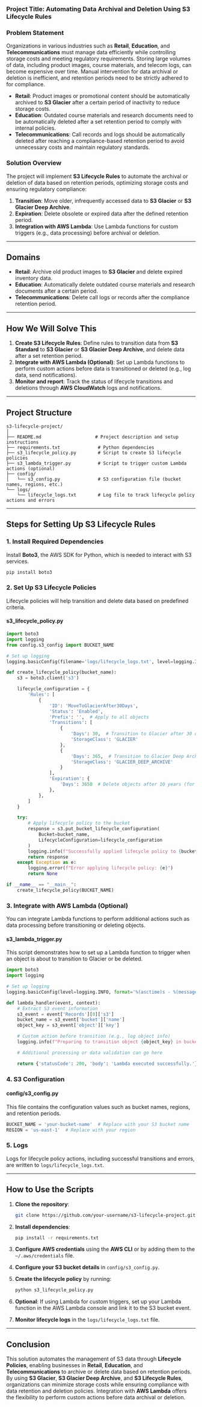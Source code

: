### **Project Title: Automating Data Archival and Deletion Using S3 Lifecycle Rules**

### **Problem Statement**

Organizations in various industries such as **Retail**, **Education**, and **Telecommunications** must manage data efficiently while controlling storage costs and meeting regulatory requirements. Storing large volumes of data, including product images, course materials, and telecom logs, can become expensive over time. Manual intervention for data archival or deletion is inefficient, and retention periods need to be strictly adhered to for compliance.

- **Retail**: Product images or promotional content should be automatically archived to **S3 Glacier** after a certain period of inactivity to reduce storage costs.
- **Education**: Outdated course materials and research documents need to be automatically deleted after a set retention period to comply with internal policies.
- **Telecommunications**: Call records and logs should be automatically deleted after reaching a compliance-based retention period to avoid unnecessary costs and maintain regulatory standards.

### **Solution Overview**

The project will implement **S3 Lifecycle Rules** to automate the archival or deletion of data based on retention periods, optimizing storage costs and ensuring regulatory compliance:
1. **Transition**: Move older, infrequently accessed data to **S3 Glacier** or **S3 Glacier Deep Archive**.
2. **Expiration**: Delete obsolete or expired data after the defined retention period.
3. **Integration with AWS Lambda**: Use Lambda functions for custom triggers (e.g., data processing) before archival or deletion.

---

## **Domains**

- **Retail**: Archive old product images to **S3 Glacier** and delete expired inventory data.
- **Education**: Automatically delete outdated course materials and research documents after a certain period.
- **Telecommunications**: Delete call logs or records after the compliance retention period.

---

## **How We Will Solve This**

1. **Create S3 Lifecycle Rules**: Define rules to transition data from **S3 Standard** to **S3 Glacier** or **S3 Glacier Deep Archive**, and delete data after a set retention period.
2. **Integrate with AWS Lambda (Optional)**: Set up Lambda functions to perform custom actions before data is transitioned or deleted (e.g., log data, send notifications).
3. **Monitor and report**: Track the status of lifecycle transitions and deletions through **AWS CloudWatch** logs and notifications.

---

## **Project Structure**

```plaintext
s3-lifecycle-project/
│
├── README.md                    # Project description and setup instructions
├── requirements.txt              # Python dependencies
├── s3_lifecycle_policy.py        # Script to create S3 lifecycle policies
├── s3_lambda_trigger.py          # Script to trigger custom Lambda actions (optional)
├── config/
│   └── s3_config.py              # S3 configuration file (bucket names, regions, etc.)
└── logs/
    └── lifecycle_logs.txt        # Log file to track lifecycle policy actions and errors
```

---

## **Steps for Setting Up S3 Lifecycle Rules**

### **1. Install Required Dependencies**

Install **Boto3**, the AWS SDK for Python, which is needed to interact with S3 services.

```bash
pip install boto3
```

### **2. Set Up S3 Lifecycle Policies**

Lifecycle policies will help transition and delete data based on predefined criteria.

#### **s3_lifecycle_policy.py**

```python
import boto3
import logging
from config.s3_config import BUCKET_NAME

# Set up logging
logging.basicConfig(filename='logs/lifecycle_logs.txt', level=logging.INFO, format='%(asctime)s - %(message)s')

def create_lifecycle_policy(bucket_name):
    s3 = boto3.client('s3')

    lifecycle_configuration = {
        'Rules': [
            {
                'ID': 'MoveToGlacierAfter30Days',
                'Status': 'Enabled',
                'Prefix': '',  # Apply to all objects
                'Transitions': [
                    {
                        'Days': 30,  # Transition to Glacier after 30 days
                        'StorageClass': 'GLACIER'
                    },
                    {
                        'Days': 365,  # Transition to Glacier Deep Archive after 1 year
                        'StorageClass': 'GLACIER_DEEP_ARCHIVE'
                    }
                ],
                'Expiration': {
                    'Days': 3650  # Delete objects after 10 years (for compliance)
                },
            },
        ]
    }

    try:
        # Apply lifecycle policy to the bucket
        response = s3.put_bucket_lifecycle_configuration(
            Bucket=bucket_name,
            LifecycleConfiguration=lifecycle_configuration
        )
        logging.info(f"Successfully applied lifecycle policy to {bucket_name}")
        return response
    except Exception as e:
        logging.error(f"Error applying lifecycle policy: {e}")
        return None

if __name__ == "__main__":
    create_lifecycle_policy(BUCKET_NAME)
```

### **3. Integrate with AWS Lambda (Optional)**

You can integrate Lambda functions to perform additional actions such as data processing before transitioning or deleting objects.

#### **s3_lambda_trigger.py**

This script demonstrates how to set up a Lambda function to trigger when an object is about to transition to Glacier or be deleted.

```python
import boto3
import logging

# Set up logging
logging.basicConfig(level=logging.INFO, format='%(asctime)s - %(message)s')

def lambda_handler(event, context):
    # Extract S3 event information
    s3_event = event['Records'][0]['s3']
    bucket_name = s3_event['bucket']['name']
    object_key = s3_event['object']['key']

    # Custom action before transition (e.g., log object info)
    logging.info(f"Preparing to transition object {object_key} in bucket {bucket_name}.")

    # Additional processing or data validation can go here

    return {'statusCode': 200, 'body': 'Lambda executed successfully.'}
```

### **4. S3 Configuration**

#### **config/s3_config.py**

This file contains the configuration values such as bucket names, regions, and retention periods.

```python
BUCKET_NAME = 'your-bucket-name'  # Replace with your S3 bucket name
REGION = 'us-east-1'  # Replace with your region
```

### **5. Logs**

Logs for lifecycle policy actions, including successful transitions and errors, are written to `logs/lifecycle_logs.txt`.

---

## **How to Use the Scripts**

1. **Clone the repository**:
   ```bash
   git clone https://github.com/your-username/s3-lifecycle-project.git
   ```

2. **Install dependencies**:
   ```bash
   pip install -r requirements.txt
   ```

3. **Configure AWS credentials** using the **AWS CLI** or by adding them to the `~/.aws/credentials` file.

4. **Configure your S3 bucket details** in `config/s3_config.py`.

5. **Create the lifecycle policy** by running:
   ```bash
   python s3_lifecycle_policy.py
   ```

6. **Optional**: If using Lambda for custom triggers, set up your Lambda function in the AWS Lambda console and link it to the S3 bucket event.

7. **Monitor lifecycle logs** in the `logs/lifecycle_logs.txt` file.

---

## **Conclusion**

This solution automates the management of S3 data through **Lifecycle Policies**, enabling businesses in **Retail**, **Education**, and **Telecommunications** to archive or delete data based on retention periods. By using **S3 Glacier**, **S3 Glacier Deep Archive**, and **S3 Lifecycle Rules**, organizations can minimize storage costs while ensuring compliance with data retention and deletion policies. Integration with **AWS Lambda** offers the flexibility to perform custom actions before data archival or deletion.

